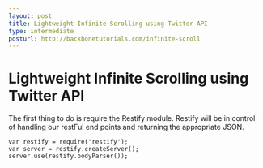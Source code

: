 ```yaml
---
layout: post
title: Lightweight Infinite Scrolling using Twitter API
type: intermediate
posturl: http://backbonetutorials.com/infinite-scroll
---
```


# Lightweight Infinite Scrolling using Twitter API


The first thing to do is require the Restify module. Restify will be in control of handling our restFul end points and returning the appropriate JSON.


    var restify = require('restify');  
    var server = restify.createServer();
    server.use(restify.bodyParser());
